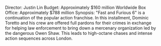 Director: Justin Lin
Budget: Approximately $160 million
Worldwide Box Office: Approximately $788 million
Synopsis: "Fast and Furious 6" is a continuation of the popular action franchise. In this installment, Dominic Toretto and his crew are offered full pardons for their crimes in exchange for helping law enforcement to bring down a mercenary organization led by the dangerous Owen Shaw. This leads to high-octane chases and intense action sequences across London.